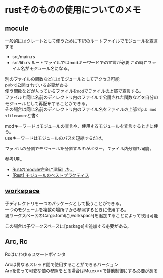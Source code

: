 # rustそのものの使用についてのメモ

## module

一般的にはクレートとして使うために下記のルートファイルでモジュールを宣言する
- src/main.rs
- src/lib.rs
ルートファイルではmodキーワードでの宣言が必要
この時にファイル名がモジュール名になる。

別のファイルの関数などにはモジュールとしてアクセス可能  
pubで公開されている必要がある  
使う関数などが入っているファイルを`mod`でファイルの上部で宣言する。  
ファイルと同じ名前のディレクトリ内のファイルで公開された関数などを自分のモジュールとして再配布することができる。  
その場合は同じ名前のディレクトリ内のファイル名をファイルの上部で`pub mod <filename>`と書く

modキーワードはモジュールの宣言や、使用するモジュールを宣言するときに使う。  
useキーワードはモジュールのパスを短縮するだけ。

ファイルの分割でモジュールを分割するのがベター。ファイル内分割も可能。

参考URL
- [Rustのmodule完全に理解した。](https://zenn.dev/newgyu/articles/3b4677b4086768)
- [[Rust] モジュールのベストプラクティス](https://zenn.dev/msakuta/articles/83f9991b2aba62#re-export)

## [workspace](https://doc.rust-lang.org/cargo/reference/workspaces.html)

子ディレクトリを一つのパッケージとして扱うことができる。  
一つのモジュールを複数の場所？から参照するときに使用する。  
親ワークスペースのCargo.tomlに[workspace]を追加することによって使用可能

この場合は子ワークスペースに[package]を追加する必要がある。

## Arc, Rc

Rcはいわゆるスマートポインタ  

Arcは異なるスレッド間で使用することができるバージョン  
Arcを使って可変な値の参照をとる場合はMutex<>で排他制御にする必要がある